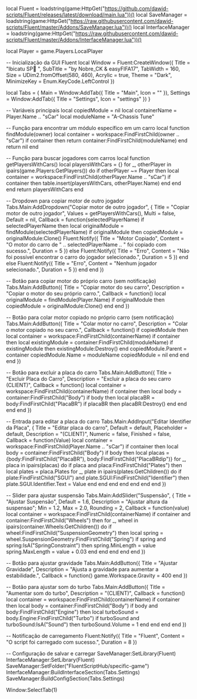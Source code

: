 local Fluent = loadstring(game:HttpGet("https://github.com/dawid-scripts/Fluent/releases/latest/download/main.lua"))()
local SaveManager = loadstring(game:HttpGet("https://raw.githubusercontent.com/dawid-scripts/Fluent/master/Addons/SaveManager.lua"))()
local InterfaceManager = loadstring(game:HttpGet("https://raw.githubusercontent.com/dawid-scripts/Fluent/master/Addons/InterfaceManager.lua"))()

local Player = game.Players.LocalPlayer

-- Inicialização da GUI Fluent
local Window = Fluent:CreateWindow({
    Title = "Ibicatu SP🚗 ",
    SubTitle = "by Nobre_CK & easyFIFA17",
    TabWidth = 160,
    Size = UDim2.fromOffset(580, 460),
    Acrylic = true,
    Theme = "Dark",
    MinimizeKey = Enum.KeyCode.LeftControl
})

local Tabs = {
    Main = Window:AddTab({ Title = "Main", Icon = "" }),
    Settings = Window:AddTab({ Title = "Settings", Icon = "settings" })
}

-- Variáveis principais
local copiedModule = nil
local containerName = Player.Name .. "sCar"
local moduleName = "A-Chassis Tune"

-- Função para encontrar um módulo específico em um carro
local function findModule(owner)
    local container = workspace:FindFirstChild(owner .. "sCar")
    if container then
        return container:FindFirstChild(moduleName)
    end
    return nil
end

-- Função para buscar jogadores com carros
local function getPlayersWithCars()
    local playersWithCars = {}
    for _, otherPlayer in ipairs(game.Players:GetPlayers()) do
        if otherPlayer ~= Player then
            local container = workspace:FindFirstChild(otherPlayer.Name .. "sCar")
            if container then
                table.insert(playersWithCars, otherPlayer.Name)
            end
        end
    end
    return playersWithCars
end

-- Dropdown para copiar motor de outro jogador
Tabs.Main:AddDropdown("Copiar motor de outro jogador", {
    Title = "Copiar motor de outro jogador",
    Values = getPlayersWithCars(),
    Multi = false,
    Default = nil,
    Callback = function(selectedPlayerName)
        if selectedPlayerName then
            local originalModule = findModule(selectedPlayerName)
            if originalModule then
                copiedModule = originalModule:Clone()
                Fluent:Notify({
                    Title = "Motor Copiado",
                    Content = "O motor do carro de " .. selectedPlayerName .. " foi copiado com sucesso.",
                    Duration = 5
                })
            else
                Fluent:Notify({
                    Title = "Erro",
                    Content = "Não foi possível encontrar o carro do jogador selecionado.",
                    Duration = 5
                })
            end
        else
            Fluent:Notify({
                Title = "Erro",
                Content = "Nenhum jogador selecionado.",
                Duration = 5
            })
        end
    end
})

-- Botão para copiar motor do próprio carro (sem notificação)
Tabs.Main:AddButton({
    Title = "Copiar motor do seu carro",
    Description = "Copiar o motor do seu próprio carro.",
    Callback = function()
        local originalModule = findModule(Player.Name)
        if originalModule then
            copiedModule = originalModule:Clone()
        end
    end
})

-- Botão para colar motor copiado no próprio carro (sem notificação)
Tabs.Main:AddButton({
    Title = "Colar motor no carro",
    Description = "Colar o motor copiado no seu carro.",
    Callback = function()
        if copiedModule then
            local container = workspace:FindFirstChild(containerName)
            if container then
                local existingModule = container:FindFirstChild(moduleName)
                if existingModule then
                    existingModule:Destroy()
                end
                copiedModule.Parent = container
                copiedModule.Name = moduleName
                copiedModule = nil
            end
        end
    end
})

-- Botão para excluir a placa do carro
Tabs.Main:AddButton({
    Title = "Excluir Placa do Carro",
    Description = "Excluir a placa do seu carro (CLIENT)",
    Callback = function()
        local container = workspace:FindFirstChild(containerName)
        if container then
            local body = container:FindFirstChild("Body")
            if body then
                local placaBR = body:FindFirstChild("PlacaBR")
                if placaBR then
                    placaBR:Destroy()
                end
            end
        end
    end
})

-- Entrada para editar a placa do carro
Tabs.Main:AddInput("Editar Identifier da Placa", {
    Title = "Editar placa do carro",
    Default = default,
    Placeholder = default,
    Description = "(CLIENT)",
    Numeric = false,
    Finished = false,
    Callback = function(Value)
        local container = workspace:FindFirstChild(Player.Name .. "sCar")
        if container then
            local body = container:FindFirstChild("Body")
            if body then
                local placas = {body:FindFirstChild("PlacaBR"), body:FindFirstChild("PlacaBRdip")}
                for _, placa in ipairs(placas) do
                    if placa and placa:FindFirstChild("Plates") then
                        local plates = placa.Plates
                        for _, plate in ipairs(plates:GetChildren()) do
                            if plate:FindFirstChild("SGUI") and plate.SGUI:FindFirstChild("Identifier") then
                                plate.SGUI.Identifier.Text = Value
                            end
                        end
                    end
                end
            end
        end
    end
})

-- Slider para ajustar suspensão
Tabs.Main:AddSlider("Suspensão", {
    Title = "Ajustar Suspensão",
    Default = 1.6,
    Description = "Ajustar altura da suspensao";
    Min = 1.2,
    Max = 2.0,
    Rounding = 2,
    Callback = function(value)
        local container = workspace:FindFirstChild(containerName)
        if container and container:FindFirstChild("Wheels") then
            for _, wheel in ipairs(container.Wheels:GetChildren()) do
                if wheel:FindFirstChild("SuspensionGeometry") then
                    local spring = wheel.SuspensionGeometry:FindFirstChild("Spring")
                    if spring and spring:IsA("SpringConstraint") then
                        spring.MinLength = value
                        spring.MaxLength = value + 0.03
                    end
                end
            end
        end
    end
})

-- Botão para ajustar gravidade
Tabs.Main:AddButton({
    Title = "Ajustar Gravidade",
    Description = "Ajusta a gravidade para aumentar a estabilidade.",
    Callback = function()
        game.Workspace.Gravity = 400
    end
})

-- Botão para ajustar som do turbo
Tabs.Main:AddButton({
    Title = "Aumentar som do turbo",
    Description = "(CLIENT)",
    Callback = function()
        local container = workspace:FindFirstChild(containerName)
        if container then
            local body = container:FindFirstChild("Body")
            if body and body:FindFirstChild("Engine") then
                local turboSound = body.Engine:FindFirstChild("Turbo")
                if turboSound and turboSound:IsA("Sound") then
                    turboSound.Volume = 1
                end
            end
        end
    end
})

-- Notificação de carregamento
Fluent:Notify({
    Title = "Fluent",
    Content = "O script foi carregado com sucesso.",
    Duration = 8
})

-- Configuração de salvar e carregar
SaveManager:SetLibrary(Fluent)
InterfaceManager:SetLibrary(Fluent)
SaveManager:SetFolder("FluentScriptHub/specific-game")
InterfaceManager:BuildInterfaceSection(Tabs.Settings)
SaveManager:BuildConfigSection(Tabs.Settings)

Window:SelectTab(1)
